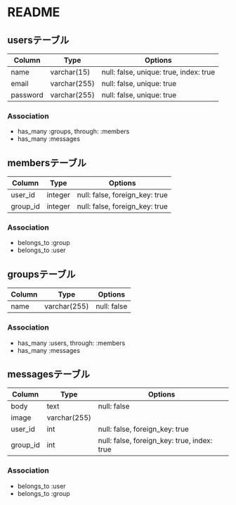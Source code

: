 # README

## usersテーブル
|Column  |Type        |Options|
|------  |----        |-------|
|name    |varchar(15) |null: false, unique: true, index: true|
|email   |varchar(255)|null: false, unique: true             |
|password|varchar(255)|null: false, unique: true             |

### Association
- has_many :groups, through: :members
- has_many :messages

## membersテーブル
|Column  |Type   |Options|
|------  |----   |-------|
|user_id |integer|null: false, foreign_key: true|
|group_id|integer|null: false, foreign_key: true|

### Association
- belongs_to :group
- belongs_to :user

## groupsテーブル
|Column  |Type        |Options|
|------  |----        |-------|
|name    |varchar(255)|null: false|

### Association
- has_many :users, through: :members
- has_many :messages

## messagesテーブル
|Column  |Type        |Options|
|------  |----        |-------|
|body    |text        |null: false                                |
|image   |varchar(255)|                                           |
|user_id |int         |null: false, foreign_key: true             |
|group_id|int         |null: false, foreign_key: true, index: true|

### Association
- belongs_to :user
- belongs_to :group
